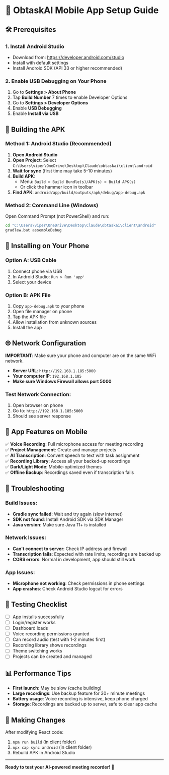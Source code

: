 # 📱 ObtaskAI Mobile App Setup Guide

## 🛠️ Prerequisites

### 1. Install Android Studio
- Download from: https://developer.android.com/studio
- Install with default settings
- Install Android SDK (API 33 or higher recommended)

### 2. Enable USB Debugging on Your Phone
1. Go to **Settings > About Phone**
2. Tap **Build Number** 7 times to enable Developer Options
3. Go to **Settings > Developer Options**
4. Enable **USB Debugging**
5. Enable **Install via USB**

## 🔧 Building the APK

### Method 1: Android Studio (Recommended)

1. **Open Android Studio**
2. **Open Project**: Select `C:\Users\viper\OneDrive\Desktop\Claude\obtaskai\client\android`
3. **Wait for sync** (first time may take 5-10 minutes)
4. **Build APK**:
   - Menu: `Build > Build Bundle(s)/APK(s) > Build APK(s)`
   - Or click the hammer icon in toolbar
5. **Find APK**: `android/app/build/outputs/apk/debug/app-debug.apk`

### Method 2: Command Line (Windows)

Open Command Prompt (not PowerShell) and run:
```cmd
cd "C:\Users\viper\OneDrive\Desktop\Claude\obtaskai\client\android"
gradlew.bat assembleDebug
```

## 📱 Installing on Your Phone

### Option A: USB Cable
1. Connect phone via USB
2. In Android Studio: `Run > Run 'app'`
3. Select your device

### Option B: APK File
1. Copy `app-debug.apk` to your phone
2. Open file manager on phone
3. Tap the APK file
4. Allow installation from unknown sources
5. Install the app

## 🌐 Network Configuration

**IMPORTANT**: Make sure your phone and computer are on the same WiFi network.

- **Server URL**: `http://192.168.1.185:5000`
- **Your computer IP**: `192.168.1.185`
- **Make sure Windows Firewall allows port 5000**

### Test Network Connection:
1. Open browser on phone
2. Go to: `http://192.168.1.185:5000`
3. Should see server response

## 🎤 App Features on Mobile

✅ **Voice Recording**: Full microphone access for meeting recording  
✅ **Project Management**: Create and manage projects  
✅ **AI Transcription**: Convert speech to text with task assignment  
✅ **Recording Library**: Access all your backed-up recordings  
✅ **Dark/Light Mode**: Mobile-optimized themes  
✅ **Offline Backup**: Recordings saved even if transcription fails  

## 🐛 Troubleshooting

### Build Issues:
- **Gradle sync failed**: Wait and try again (slow internet)
- **SDK not found**: Install Android SDK via SDK Manager
- **Java version**: Make sure Java 11+ is installed

### Network Issues:
- **Can't connect to server**: Check IP address and firewall
- **Transcription fails**: Expected with rate limits, recordings are backed up
- **CORS errors**: Normal in development, app should still work

### App Issues:
- **Microphone not working**: Check permissions in phone settings
- **App crashes**: Check Android Studio logcat for errors

## 🚀 Testing Checklist

- [ ] App installs successfully
- [ ] Login/register works
- [ ] Dashboard loads
- [ ] Voice recording permissions granted
- [ ] Can record audio (test with 1-2 minutes first)
- [ ] Recording library shows recordings
- [ ] Theme switching works
- [ ] Projects can be created and managed

## 📊 Performance Tips

- **First launch**: May be slow (cache building)
- **Large recordings**: Use backup feature for 30+ minute meetings
- **Battery usage**: Voice recording is intensive, keep phone charged
- **Storage**: Recordings are backed up to server, safe to clear app cache

## 🔄 Making Changes

After modifying React code:
1. `npm run build` (in client folder)
2. `npx cap sync android` (in client folder)
3. Rebuild APK in Android Studio

---

**Ready to test your AI-powered meeting recorder! 🎉**